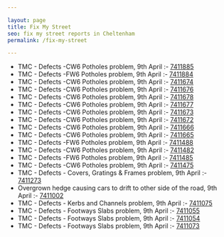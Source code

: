 ```yaml
---

layout: page
title: Fix My Street
seo: fix my street reports in Cheltenham
permalink: /fix-my-street

---
```


<!-- fix_marker starts -->

- TMC - Defects -CW6 Potholes  problem, 9th April :- [7411885](https://www.fixmystreet.com/report/7411885)
- TMC - Defects -FW6 Potholes problem, 9th April :- [7411884](https://www.fixmystreet.com/report/7411884)
- TMC - Defects -CW6 Potholes  problem, 9th April :- [7411674](https://www.fixmystreet.com/report/7411674)
- TMC - Defects -CW6 Potholes  problem, 9th April :- [7411676](https://www.fixmystreet.com/report/7411676)
- TMC - Defects -CW6 Potholes  problem, 9th April :- [7411678](https://www.fixmystreet.com/report/7411678)
- TMC - Defects -CW6 Potholes  problem, 9th April :- [7411677](https://www.fixmystreet.com/report/7411677)
- TMC - Defects -CW6 Potholes  problem, 9th April :- [7411673](https://www.fixmystreet.com/report/7411673)
- TMC - Defects -CW6 Potholes  problem, 9th April :- [7411672](https://www.fixmystreet.com/report/7411672)
- TMC - Defects -CW6 Potholes  problem, 9th April :- [7411666](https://www.fixmystreet.com/report/7411666)
- TMC - Defects -CW6 Potholes  problem, 9th April :- [7411665](https://www.fixmystreet.com/report/7411665)
- TMC - Defects -FW6 Potholes problem, 9th April :- [7411488](https://www.fixmystreet.com/report/7411488)
- TMC - Defects -CW6 Potholes  problem, 9th April :- [7411482](https://www.fixmystreet.com/report/7411482)
- TMC - Defects -FW6 Potholes problem, 9th April :- [7411485](https://www.fixmystreet.com/report/7411485)
- TMC - Defects -CW6 Potholes  problem, 9th April :- [7411475](https://www.fixmystreet.com/report/7411475)
- TMC - Defects - Covers, Gratings & Frames problem, 9th April :- [7411273](https://www.fixmystreet.com/report/7411273)
- Overgrown hedge causing cars to drift to other side of the road, 9th April :- [7411002](https://www.fixmystreet.com/report/7411002)
- TMC - Defects - Kerbs and Channels problem, 9th April :- [7411075](https://www.fixmystreet.com/report/7411075)
- TMC - Defects - Footways Slabs problem, 9th April :- [7411055](https://www.fixmystreet.com/report/7411055)
- TMC - Defects - Footways Slabs problem, 9th April :- [7411054](https://www.fixmystreet.com/report/7411054)
- TMC - Defects - Footways Slabs problem, 9th April :- [7411073](https://www.fixmystreet.com/report/7411073)

<!-- fix_marker ends -->